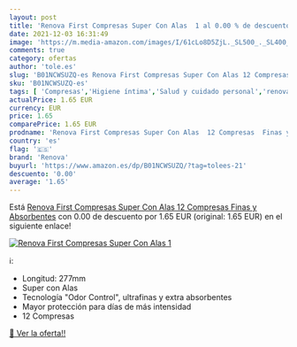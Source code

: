 ```yaml
---
layout: post
title: 'Renova First Compresas Super Con Alas  1 al 0.00 % de descuento'
date: 2021-12-03 16:31:49
image: 'https://m.media-amazon.com/images/I/61cLo8D5ZjL._SL500_._SL400_.jpg'
comments: true
category: ofertas
author: 'tole.es'
slug: 'B01NCWSUZQ-es Renova First Compresas Super Con Alas 12 Compresas Finas y...'
sku: 'B01NCWSUZQ-es'
tags: [ 'Compresas','Higiene íntima','Salud y cuidado personal','renova', ]
actualPrice: 1.65 EUR
currency: EUR
price: 1.65
comparePrice: 1.65 EUR
prodname: 'Renova First Compresas Super Con Alas  12 Compresas  Finas y Absorbentes'
country: 'es'
flag: '🇪🇸'
brand: 'Renova'
buyurl: 'https://www.amazon.es/dp/B01NCWSUZQ/?tag=tolees-21'
descuento: '0.00'
average: '1.65'
---
```


Está [Renova First Compresas Super Con Alas  12 Compresas  Finas y Absorbentes](https://www.amazon.es/dp/B01NCWSUZQ/?tag=tolees-21) con 0.00 de descuento por 1.65 EUR (original: 1.65 EUR) en el siguiente enlace!

[![Renova First Compresas Super Con Alas  1](https://m.media-amazon.com/images/I/61cLo8D5ZjL._SL500_._SL400_.jpg)](https://www.amazon.es/dp/B01NCWSUZQ/?tag=tolees-21)

ℹ️:

- Longitud: 277mm
- Super con Alas
- Tecnología "Odor Control", ultrafinas y extra absorbentes
- Mayor protección para días de más intensidad
- 12 Compresas

[🛒 Ver la oferta!!](https://www.amazon.es/dp/B01NCWSUZQ/?tag=tolees-21)
